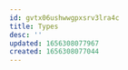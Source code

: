 ```yaml
---
id: gvtx06ushwwgpxsrv3lra4c
title: Types
desc: ''
updated: 1656308077967
created: 1656308077044
---
```


